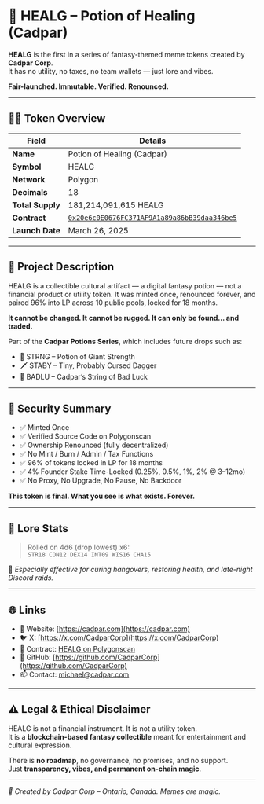 # 🧪 HEALG – Potion of Healing (Cadpar)

**HEALG** is the first in a series of fantasy-themed meme tokens created by **Cadpar Corp**.  
It has no utility, no taxes, no team wallets — just lore and vibes.

**Fair-launched. Immutable. Verified. Renounced.**

---

## 🧙‍♂️ Token Overview

| Field            | Details |
|------------------|---------|
| **Name**         | Potion of Healing (Cadpar) |
| **Symbol**       | HEALG |
| **Network**      | Polygon |
| **Decimals**     | 18 |
| **Total Supply** | 181,214,091,615 HEALG |
| **Contract**     | [`0x20e6c0E0676FC371AF9A1a89a86bB39daa346be5`](https://polygonscan.com/address/0x20e6c0E0676FC371AF9A1a89a86bB39daa346be5) |
| **Launch Date**  | March 26, 2025 |

---

## 📜 Project Description

HEALG is a collectible cultural artifact — a digital fantasy potion — not a financial product or utility token. It was minted once, renounced forever, and paired 96% into LP across 10 public pools, locked for 18 months.

**It cannot be changed. It cannot be rugged. It can only be found... and traded.**

Part of the **Cadpar Potions Series**, which includes future drops such as:
- 🧪 STRNG – Potion of Giant Strength
- 🗡 STABY – Tiny, Probably Cursed Dagger
- 🧵 BADLU – Cadpar’s String of Bad Luck

---

## 🔐 Security Summary

- ✅ Minted Once
- ✅ Verified Source Code on Polygonscan
- ✅ Ownership Renounced (fully decentralized)
- ✅ No Mint / Burn / Admin / Tax Functions
- ✅ 96% of tokens locked in LP for 18 months
- ✅ 4% Founder Stake Time-Locked (0.25%, 0.5%, 1%, 2% @ 3–12mo)
- ✅ No Proxy, No Upgrade, No Pause, No Backdoor

**This token is final. What you see is what exists. Forever.**

---

## 🧠 Lore Stats

> Rolled on 4d6 (drop lowest) x6:  
> `STR18 CON12 DEX14 INT09 WIS16 CHA15`

🧪 *Especially effective for curing hangovers, restoring health, and late-night Discord raids.*

---

## 🌐 Links

- 🧪 Website: [https://cadpar.com](https://cadpar.com)
- 🐦 X: [https://x.com/CadparCorp](https://x.com/CadparCorp)
- 📜 Contract: [HEALG on Polygonscan](https://polygonscan.com/address/0x20e6c0E0676FC371AF9A1a89a86bB39daa346be5)
- 💾 GitHub: [https://github.com/CadparCorp](https://github.com/CadparCorp)
- 📫 Contact: michael@cadpar.com

---

## ⚠️ Legal & Ethical Disclaimer

HEALG is not a financial instrument. It is not a utility token.  
It is a **blockchain-based fantasy collectible** meant for entertainment and cultural expression.

There is **no roadmap**, no governance, no promises, and no support.  
Just **transparency, vibes, and permanent on-chain magic**.

---

*🧪 Created by Cadpar Corp – Ontario, Canada. Memes are magic.*

